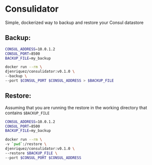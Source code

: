 # Consulidator
Simple, dockerized way to backup and restore your Consul datastore

## Backup:
```sh
CONSUL_ADDRESS=10.0.1.2
CONSUL_PORT=8500
BACKUP_FILE=my_backup

docker run --rm \
djenriquez/consulidator:v0.1.0 \
--backup \
--port $CONSUL_PORT $CONSUL_ADDRESS > $BACKUP_FILE
```

## Restore:
Assuming that you are running the restore in the working directory that contains `$BACKUP_FILE`
```sh
CONSUL_ADDRESS=10.0.1.2
CONSUL_PORT=8500
BACKUP_FILE=my_backup

docker run --rm \
-v `pwd`:/restore \
djenriquez/consulidator:v0.1.0 \
--restore $BACKUP_FILE \
--port $CONSUL_PORT $CONSUL_ADDRESS
```